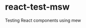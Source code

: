 # react-test-msw
Testing React components using mew

<a href="https://fakestoreapi.com/" style="display: none">Free ecommerce-website</a>
<a href="https://rickandmortyapi.com/documentation/#introduction" style="display: none">Movie paginated data</a>

